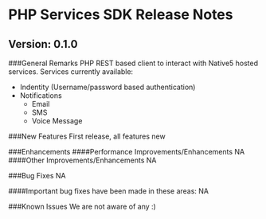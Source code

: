 PHP Services SDK Release Notes
===

Version: 0.1.0
---

###General Remarks
PHP REST based client to interact with Native5 hosted services. Services currently available:

- Indentity (Username/password based authentication)
- Notifications
    - Email
    - SMS
    - Voice Message

###New Features
    First release, all features new

###Enhancements
####Performance Improvements/Enhancements
    NA
####Other Improvements/Enhancements
    NA

###Bug Fixes
    NA
    
####Important bug fixes have been made in these areas:
    NA

###Known Issues
    We are not aware of any :)

